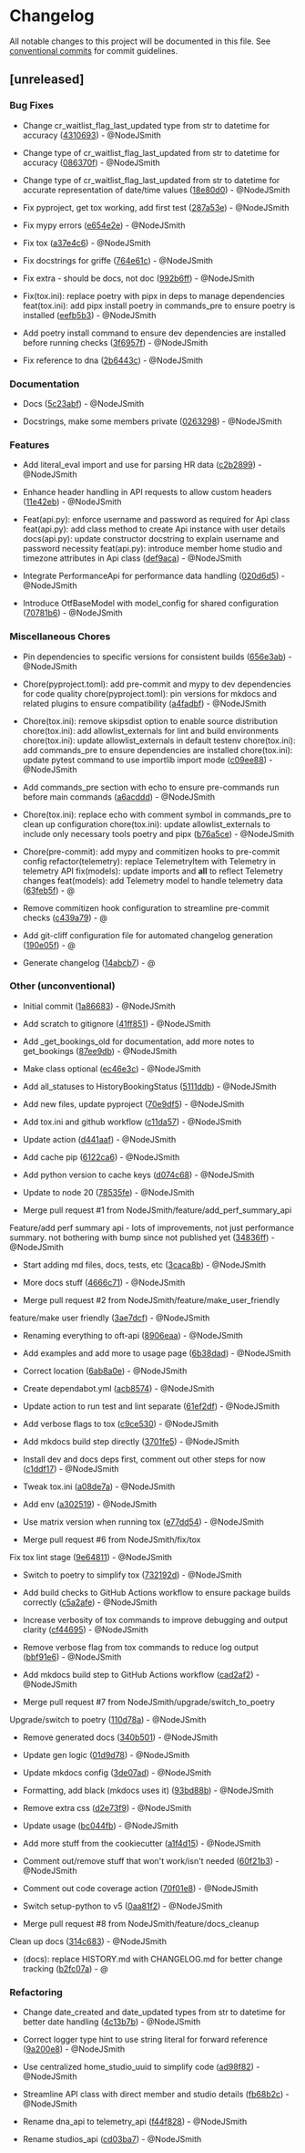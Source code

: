 # Changelog

All notable changes to this project will be documented in this file. See [conventional commits](https://www.conventionalcommits.org/) for commit guidelines.

## [unreleased]

### Bug Fixes

- Change cr_waitlist_flag_last_updated type from str to datetime for accuracy ([4310693](https://github.com/nodejsmith/otf-api/commit/4310693e4f8c135bb7a60e1d196e6cf84f1f788f)) - @NodeJSmith

- Change type of cr_waitlist_flag_last_updated from str to datetime for accuracy ([086370f](https://github.com/nodejsmith/otf-api/commit/086370fae472f12fe420e6500edbbbb3773ab11e)) - @NodeJSmith

- Change type of cr_waitlist_flag_last_updated from str to datetime for accurate representation of date/time values ([18e80d0](https://github.com/nodejsmith/otf-api/commit/18e80d0a405ba7c11326b8b174ae540e8a63eec9)) - @NodeJSmith

- Fix pyproject, get tox working, add first test
 ([287a53e](https://github.com/nodejsmith/otf-api/commit/287a53e5957b8a6377c0f23cacba94332f75be10)) - @NodeJSmith

- Fix mypy errors
 ([e654e2e](https://github.com/nodejsmith/otf-api/commit/e654e2e6ee985cc254e9a86ec3e9d44d2a25d8cb)) - @NodeJSmith

- Fix tox
 ([a37e4c6](https://github.com/nodejsmith/otf-api/commit/a37e4c6fdc025ef8a4fcadf57890f0307ae709fe)) - @NodeJSmith

- Fix docstrings for griffe
 ([764e61c](https://github.com/nodejsmith/otf-api/commit/764e61c4a4624aebfc06e1cf8cd39f28d4639b66)) - @NodeJSmith

- Fix extra - should be docs, not doc
 ([992b6ff](https://github.com/nodejsmith/otf-api/commit/992b6ff7b78a7de16f05a0372fa5d55d395c476f)) - @NodeJSmith

- Fix(tox.ini): replace poetry with pipx in deps to manage dependencies
feat(tox.ini): add pipx install poetry in commands_pre to ensure poetry is installed
 ([eefb5b3](https://github.com/nodejsmith/otf-api/commit/eefb5b3320f658550b0c7a353fda2ecdc8dbb059)) - @NodeJSmith

- Add poetry install command to ensure dev dependencies are installed before running checks ([3f6957f](https://github.com/nodejsmith/otf-api/commit/3f6957f7cb2cdaa5dbea703d84d39cc64f786b30)) - @NodeJSmith

- Fix reference to dna
 ([2b6443c](https://github.com/nodejsmith/otf-api/commit/2b6443c7dfdee96b7bcbc889c13b6f207a98e647)) - @NodeJSmith


### Documentation

- Docs
 ([5c23abf](https://github.com/nodejsmith/otf-api/commit/5c23abfd05671ba3780eb8f6312260a0cb37b55f)) - @NodeJSmith

- Docstrings, make some members private
 ([0263298](https://github.com/nodejsmith/otf-api/commit/02632986a3c74dcffe5c2b33e32ca2f46d065eed)) - @NodeJSmith


### Features

- Add literal_eval import and use for parsing HR data ([c2b2899](https://github.com/nodejsmith/otf-api/commit/c2b28990a55ef5c3d6c574d2eb176154a445c06b)) - @NodeJSmith

- Enhance header handling in API requests to allow custom headers ([11e42eb](https://github.com/nodejsmith/otf-api/commit/11e42ebec0a076014e8eddebd80f67c773cf3597)) - @NodeJSmith

- Feat(api.py): enforce username and password as required for Api class
feat(api.py): add class method to create Api instance with user details
docs(api.py): update constructor docstring to explain username and password necessity
feat(api.py): introduce member home studio and timezone attributes in Api class
 ([def9aca](https://github.com/nodejsmith/otf-api/commit/def9aca25bc3001ab897f63b9f74df410839b610)) - @NodeJSmith

- Integrate PerformanceApi for performance data handling ([020d6d5](https://github.com/nodejsmith/otf-api/commit/020d6d5a9e2d961fc57e6427101aacaf8f835dad)) - @NodeJSmith

- Introduce OtfBaseModel with model_config for shared configuration ([70781b6](https://github.com/nodejsmith/otf-api/commit/70781b6f0e63cce1ebaa69024d97adc5d947572f)) - @NodeJSmith


### Miscellaneous Chores

- Pin dependencies to specific versions for consistent builds ([656e3ab](https://github.com/nodejsmith/otf-api/commit/656e3ab4bf7464a54d317347bd2262bca23e5689)) - @NodeJSmith

- Chore(pyproject.toml): add pre-commit and mypy to dev dependencies for code quality
chore(pyproject.toml): pin versions for mkdocs and related plugins to ensure compatibility
 ([a4fadbf](https://github.com/nodejsmith/otf-api/commit/a4fadbf9364b016d0e98660f13eb809eccdf3861)) - @NodeJSmith

- Chore(tox.ini): remove skipsdist option to enable source distribution
chore(tox.ini): add allowlist_externals for lint and build environments
chore(tox.ini): update allowlist_externals in default testenv
chore(tox.ini): add commands_pre to ensure dependencies are installed
chore(tox.ini): update pytest command to use importlib import mode
 ([c09ee88](https://github.com/nodejsmith/otf-api/commit/c09ee8825ecaaf1ea28ed7b2737c724e8d93fdc8)) - @NodeJSmith

- Add commands_pre section with echo to ensure pre-commands run before main commands ([a6acddd](https://github.com/nodejsmith/otf-api/commit/a6acddd54a44144512d52fb1fcf39404b8ba7df7)) - @NodeJSmith

- Chore(tox.ini): replace echo with comment symbol in commands_pre to clean up configuration
chore(tox.ini): update allowlist_externals to include only necessary tools poetry and pipx
 ([b76a5ce](https://github.com/nodejsmith/otf-api/commit/b76a5ce650825bd7f028b0437aa3d15e33fe0f99)) - @NodeJSmith

- Chore(pre-commit): add mypy and commitizen hooks to pre-commit config
refactor(telemetry): replace TelemetryItem with Telemetry in telemetry API
fix(models): update imports and __all__ to reflect Telemetry changes
feat(models): add Telemetry model to handle telemetry data
 ([63feb5f](https://github.com/nodejsmith/otf-api/commit/63feb5f9109a5af06f5716a2aab011e0fa3b755c)) - @

- Remove commitizen hook configuration to streamline pre-commit checks ([c439a79](https://github.com/nodejsmith/otf-api/commit/c439a791d1de42bdb59847895240fb9f8ffe4ac8)) - @

- Add git-cliff configuration file for automated changelog generation ([190e05f](https://github.com/nodejsmith/otf-api/commit/190e05f1fcec1662c048e6e1bb0f846a5895f75f)) - @

- Generate changelog ([14abcb7](https://github.com/nodejsmith/otf-api/commit/14abcb747f82587ca94490a9a5dea667d74f636f)) - @


### Other (unconventional)

- Initial commit
 ([1a86683](https://github.com/nodejsmith/otf-api/commit/1a86683da24e1b462183310f28476dbe3c5a211f)) - @NodeJSmith

- Add scratch to gitignore
 ([41ff851](https://github.com/nodejsmith/otf-api/commit/41ff8514f7379e9094ac01d8f20c27e5c4a5346d)) - @NodeJSmith

- Add _get_bookings_old for documentation, add more notes to get_bookings
 ([87ee9db](https://github.com/nodejsmith/otf-api/commit/87ee9db5ee0087f3ec539ef27fd0a63fbe8209a4)) - @NodeJSmith

- Make class optional
 ([ec46e3c](https://github.com/nodejsmith/otf-api/commit/ec46e3ca981ec308cf0f04bf55b81d0a597b6e5a)) - @NodeJSmith

- Add all_statuses to HistoryBookingStatus
 ([5111ddb](https://github.com/nodejsmith/otf-api/commit/5111ddbbe5bc06d5ec750b707af36139986f3e83)) - @NodeJSmith

- Add new files, update pyproject
 ([70e9df5](https://github.com/nodejsmith/otf-api/commit/70e9df5a0295ef562d12204dfbdf0da80739c02b)) - @NodeJSmith

- Add tox.ini and github workflow
 ([c11da57](https://github.com/nodejsmith/otf-api/commit/c11da575e26472a4c8922fb6e0b5f9045cfd6e73)) - @NodeJSmith

- Update action
 ([d441aaf](https://github.com/nodejsmith/otf-api/commit/d441aaf8d6fd7e3bb72b5bce3890405ccc6518b2)) - @NodeJSmith

- Add cache pip
 ([6122ca6](https://github.com/nodejsmith/otf-api/commit/6122ca6f1836cedd689b6cf7cc2f8a8a8d27fc1a)) - @NodeJSmith

- Add python version to cache keys
 ([d074c68](https://github.com/nodejsmith/otf-api/commit/d074c68f2e67e772c4dc974826a3518e5c0c61fe)) - @NodeJSmith

- Update to node 20
 ([78535fe](https://github.com/nodejsmith/otf-api/commit/78535fe3af3681d4b3cfe6b94b8e9a0ffc51c8cd)) - @NodeJSmith

- Merge pull request #1 from NodeJSmith/feature/add_perf_summary_api

Feature/add perf summary api - lots of improvements, not just performance summary. not bothering with bump since not published yet ([34836ff](https://github.com/nodejsmith/otf-api/commit/34836fffef2059e56dc84f5d2ddc5508ad98a51b)) - @NodeJSmith

- Start adding md files, docs, tests, etc
 ([3caca8b](https://github.com/nodejsmith/otf-api/commit/3caca8b687f6012ec2ac6259ae051b5faee946bc)) - @NodeJSmith

- More docs stuff
 ([4666c71](https://github.com/nodejsmith/otf-api/commit/4666c719ac886d67044e56ec8bcd8114ee654d7e)) - @NodeJSmith

- Merge pull request #2 from NodeJSmith/feature/make_user_friendly

feature/make user friendly ([3ae7dcf](https://github.com/nodejsmith/otf-api/commit/3ae7dcfb267582332698e61ce9d406d701222178)) - @NodeJSmith

- Renaming everything to oft-api
 ([8906eaa](https://github.com/nodejsmith/otf-api/commit/8906eaa9db791b46d7f7e170aac686d04013131a)) - @NodeJSmith

- Add examples and add more to usage page
 ([6b38dad](https://github.com/nodejsmith/otf-api/commit/6b38dad346db995d02eb3ef7d72dc2d8b0fda4e9)) - @NodeJSmith

- Correct location
 ([6ab8a0e](https://github.com/nodejsmith/otf-api/commit/6ab8a0e472c27c44ff222e476ad9c1ece2fbe052)) - @NodeJSmith

- Create dependabot.yml ([acb8574](https://github.com/nodejsmith/otf-api/commit/acb8574d668a8b08e17e8ea783a4eb862419296f)) - @NodeJSmith

- Update action to run test and lint separate
 ([61ef2df](https://github.com/nodejsmith/otf-api/commit/61ef2df24f8771eb7d0610d49124863889b7f436)) - @NodeJSmith

- Add verbose flags to tox
 ([c9ce530](https://github.com/nodejsmith/otf-api/commit/c9ce53053133b16d27b86005771604237c4501f6)) - @NodeJSmith

- Add mkdocs build step directly
 ([3701fe5](https://github.com/nodejsmith/otf-api/commit/3701fe55fa92993611997d22089e1958a9e1c017)) - @NodeJSmith

- Install dev and docs deps first, comment out other steps for now
 ([c1ddf17](https://github.com/nodejsmith/otf-api/commit/c1ddf1786393f2ec600aee3150283c50a45d3186)) - @NodeJSmith

- Tweak tox.ini
 ([a08de7a](https://github.com/nodejsmith/otf-api/commit/a08de7a1548c2916b46ba3d571764a2cc9e3899c)) - @NodeJSmith

- Add env
 ([a302519](https://github.com/nodejsmith/otf-api/commit/a302519a8b9b08b50ec5c0225d18a2ec85cc7c36)) - @NodeJSmith

- Use matrix version when running tox
 ([e77dd54](https://github.com/nodejsmith/otf-api/commit/e77dd54ef80d9a62527f307061f52fc80df3a12c)) - @NodeJSmith

- Merge pull request #6 from NodeJSmith/fix/tox

Fix tox lint stage ([9e64811](https://github.com/nodejsmith/otf-api/commit/9e648114482b593471d8313b68d44b6d6ff44461)) - @NodeJSmith

- Switch to poetry to simplify tox
 ([732192d](https://github.com/nodejsmith/otf-api/commit/732192d700d31ab09720815e40a8f70410af54bd)) - @NodeJSmith

- Add build checks to GitHub Actions workflow to ensure package builds correctly ([c5a2afe](https://github.com/nodejsmith/otf-api/commit/c5a2afe7f2686416144e2e2424cec8e4f7e4f3b4)) - @NodeJSmith

- Increase verbosity of tox commands to improve debugging and output clarity ([cf44695](https://github.com/nodejsmith/otf-api/commit/cf4469535d760335cdd8d8d20bcab6c6cfa4070e)) - @NodeJSmith

- Remove verbose flag from tox commands to reduce log output ([bbf91e6](https://github.com/nodejsmith/otf-api/commit/bbf91e656abeca9daf09fbb8d30a607717004694)) - @NodeJSmith

- Add mkdocs build step to GitHub Actions workflow ([cad2af2](https://github.com/nodejsmith/otf-api/commit/cad2af241bd24d6aec572bf481b206fb0bfb5107)) - @NodeJSmith

- Merge pull request #7 from NodeJSmith/upgrade/switch_to_poetry

Upgrade/switch to poetry ([110d78a](https://github.com/nodejsmith/otf-api/commit/110d78a62d733320707103f8d65baafc4253e108)) - @NodeJSmith

- Remove generated docs
 ([340b501](https://github.com/nodejsmith/otf-api/commit/340b501856b75ecf04ebcce5169ec1f6260a0a99)) - @NodeJSmith

- Update gen logic
 ([01d9d78](https://github.com/nodejsmith/otf-api/commit/01d9d7851733e5bf6aa6b6696eb1dbe6c849e9b7)) - @NodeJSmith

- Update mkdocs config
 ([3de07ad](https://github.com/nodejsmith/otf-api/commit/3de07ad67477aa17b21a52dbbeb2c17399212dd5)) - @NodeJSmith

- Formatting, add black (mkdocs uses it)
 ([93bd88b](https://github.com/nodejsmith/otf-api/commit/93bd88b9cf51fc4cd50431d91e49dc98ec6965cb)) - @NodeJSmith

- Remove extra css
 ([d2e73f9](https://github.com/nodejsmith/otf-api/commit/d2e73f94b66135a47667f6ecb454cf547ebf2050)) - @NodeJSmith

- Update usage
 ([bc044fb](https://github.com/nodejsmith/otf-api/commit/bc044fbe695ffc4f1c41190810c509d8001eb88a)) - @NodeJSmith

- Add more stuff from the cookiecutter
 ([a1f4d15](https://github.com/nodejsmith/otf-api/commit/a1f4d151b0148afbbd82598cf71efb3e0e84c24a)) - @NodeJSmith

- Comment out/remove stuff that won't work/isn't needed
 ([60f21b3](https://github.com/nodejsmith/otf-api/commit/60f21b30c23916d6ba1ace3c7ebbe1699d80e1ab)) - @NodeJSmith

- Comment out code coverage action
 ([70f01e8](https://github.com/nodejsmith/otf-api/commit/70f01e8b93c7253564dc5a168fd51d997d1dd962)) - @NodeJSmith

- Switch setup-python to v5
 ([0aa81f2](https://github.com/nodejsmith/otf-api/commit/0aa81f292bba24e1718103d36ecda65bca62f6a5)) - @NodeJSmith

- Merge pull request #8 from NodeJSmith/feature/docs_cleanup

Clean up docs ([314c683](https://github.com/nodejsmith/otf-api/commit/314c683097210bfe4a99a21dedeb937f50a77fff)) - @NodeJSmith

- (docs): replace HISTORY.md with CHANGELOG.md for better change tracking
 ([b2fc07a](https://github.com/nodejsmith/otf-api/commit/b2fc07a5c08bef8dce025c0d388e20e0df1eea80)) - @


### Refactoring

- Change date_created and date_updated types from str to datetime for better date handling ([4c13b7b](https://github.com/nodejsmith/otf-api/commit/4c13b7b3bbab9862d9afbcaf426353f40f3e4a8d)) - @NodeJSmith

- Correct logger type hint to use string literal for forward reference ([9a200e8](https://github.com/nodejsmith/otf-api/commit/9a200e81f7f8ca34ceba1bd1513e977cbb77d452)) - @NodeJSmith

- Use centralized home_studio_uuid to simplify code ([ad98f82](https://github.com/nodejsmith/otf-api/commit/ad98f828c70364bbcd48c285481c706ae37c14f9)) - @NodeJSmith

- Streamline API class with direct member and studio details ([fb68b2c](https://github.com/nodejsmith/otf-api/commit/fb68b2c6950419c685940af5a3c958586f34cb21)) - @NodeJSmith

- Rename dna_api to telemetry_api ([f44f828](https://github.com/nodejsmith/otf-api/commit/f44f828d25cc582696fcd441666c9eba5584afa9)) - @NodeJSmith

- Rename studios_api ([cd03ba7](https://github.com/nodejsmith/otf-api/commit/cd03ba791ad62bedcd74c805fc9bc6386d4b4782)) - @NodeJSmith
